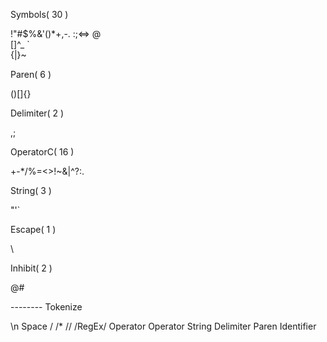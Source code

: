 Symbols( 30 )

 !"#$%&'()*+,-.
		  :;<=>
@   
		  [\]^_
`   
		  {|}~


Paren( 6 ) 

()[]{}
	

Delimiter( 2 ) 

,;  


OperatorC( 16 )

+-*/%=<>!~&|^?:.


String( 3 ) 

"'` 


Escape( 1 ) 

\   


Inhibit( 2 ) 

@#  



--------	Tokenize

\n
Space
/
	/*
	//
	/RegEx/
	Operator
Operator
String
Delimiter Paren
Identifier
